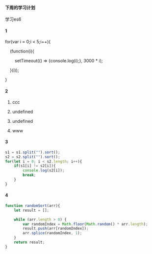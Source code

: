 #### 下周的学习计划

学习es6

#### 1

for(var i = 0;i < 5;i++){

    (function(i){

        setTimeout(() => {console.log(i);}, 3000 * i);

    }(i));

}

#### 2

1. ccc

2. undefined

3. undefined

4. www

#### 3

```js
s1 = s1.split("").sort();
s2 = s2.split("").sort();
for(let i = 0; i < s2.length; i++){
    if(s1[i] != s2[i]){
        console.log(s2[i]);
        break;
    }
}
```

#### 4

```js
function randomSort(arr){
    let result = [];
    
    while (arr.length > 0) {
        var randomIndex = Math.floor(Math.random() * arr.length);
        result.push(arr[randomIndex]);
        arr.splice(randomIndex, 1);
    }
    return result;
}
```

